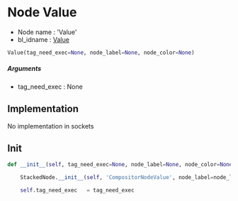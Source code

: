 # Node Value

- Node name : 'Value'
- bl_idname : [Value](https://docs.blender.org/api/current/bpy.types.Value.html)


``` python
Value(tag_need_exec=None, node_label=None, node_color=None)
```
##### Arguments

- tag_need_exec : None

## Implementation

No implementation in sockets

## Init

``` python
def __init__(self, tag_need_exec=None, node_label=None, node_color=None):

    StackedNode.__init__(self, 'CompositorNodeValue', node_label=node_label, node_color=node_color)

    self.tag_need_exec   = tag_need_exec
```
